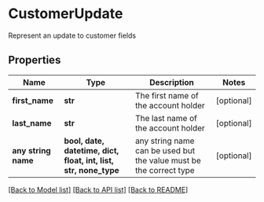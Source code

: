 # CustomerUpdate

Represent an update to customer fields

## Properties
Name | Type | Description | Notes
------------ | ------------- | ------------- | -------------
**first_name** | **str** | The first name of the account holder | [optional] 
**last_name** | **str** | The last name of the account holder | [optional] 
**any string name** | **bool, date, datetime, dict, float, int, list, str, none_type** | any string name can be used but the value must be the correct type | [optional]

[[Back to Model list]](../README.md#documentation-for-models) [[Back to API list]](../README.md#documentation-for-api-endpoints) [[Back to README]](../README.md)


